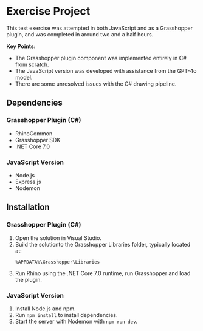 # Exercise Project

This test exercise was attempted in both JavaScript and as a Grasshopper plugin, and was completed in around two and a half hours.

**Key Points:**

-   The Grasshopper plugin component was implemented entirely in C# from scratch.
-   The JavaScript version was developed with assistance from the GPT-4o model.
-   There are some unresolved issues with the C# drawing pipeline.

## Dependencies

### Grasshopper Plugin (C#)

-   RhinoCommon
-   Grasshopper SDK
-   .NET Core 7.0

### JavaScript Version

-   Node.js
-   Express.js
-   Nodemon

## Installation

### Grasshopper Plugin (C#)

1. Open the solution in Visual Studio.
2. Build the solutionto the Grasshopper Libraries folder, typically located at:
    ```
    %APPDATA%\Grasshopper\Libraries
    ```
3. Run Rhino using the .NET Core 7.0 runtime, run Grasshopper and load the plugin.

### JavaScript Version

1. Install Node.js and npm.
2. Run `npm install` to install dependencies.
3. Start the server with Nodemon with `npm run dev`.
